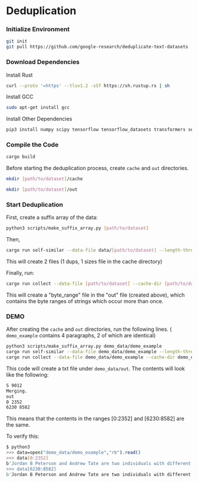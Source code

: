 # Deduplication

### Initialize Environment
```bash
git init
git pull https://github.com/google-research/deduplicate-text-datasets
```
### Download Dependencies
Install Rust
```bash
curl --proto '=https' --tlsv1.2 -sSf https://sh.rustup.rs | sh
```
Install GCC
```bash
sudo apt-get install gcc
```
Install Other Dependencies
```bash
pip3 install numpy scipy tensorflow tensorflow_datasets transformers sentencepiece
```
### Compile the Code
```bash
cargo build
```

Before starting the deduplication process, create ```cache``` and ```out``` directories.
```bash
mkdir [path/to/dataset]/cache
```
```bash
mkdir [path/to/dataset]/out
```
### Start Deduplication

First, create a suffix array of the data:
```bash
python3 scripts/make_suffix_array.py [path/to/dataset]
```

Then,  
```bash
cargo run self-similar --data-file data/[path/to/dataset] --length-threshold [threshold] --cache-dir [path/to/dataset/cache] --num-threads [number of threads]
```
This will create 2 files (1 dups, 1 sizes file in the cache directory)

Finally, run: 
```bash
cargo run collect --data-file [path/to/dataset] --cache-dir [path/to/dataset/cache] --length-threshold [threshold] > [path/to/dataset/out/byte_range]
```
This will create a "byte_range" file in the "out" file (created above), which contains the byte ranges of strings which occur more than once. 

### DEMO

After creating the ```cache``` and ```out``` directories, run the following lines. ( ```demo_example``` contains 4 paragraphs, 2 of which are identical)
```bash
python3 scripts/make_suffix_array.py demo_data/demo_example
cargo run self-similar --data-file demo_data/demo_example --length-threshold 100 --cache-dir demo_data/cache --num-threads 1
cargo run collect --data-file demo_data/demo_example --cache-dir demo_data/cache --length-threshold 100 > demo_data/out/demo_byte_range
```
This code will create a txt file under ```demo_data/out```. The contents will look like the following:
```bash
S 9012
Merging.
out
0 2352
6230 8582
```
This means that the contents in the ranges [0:2352] and [6230:8582] are the same. 

To verify this: 
```bash
$ python3
>>> data=open("demo_data/demo_example","rb").read()
>>> data[0:2352]
b'Jordan B Peterson and Andrew Tate are two individuals with different backgrounds, perspectives, and areas of expertise. While there may be some similarities between them, there are also significant differences.\n\nJordan B Peterson is a clinical psychologist, professor of psychology, and author. He is best known for his views on personal responsibility, self-improvement, and the importance of tradition and individualism. Peterson gained a large following after his book "12 Rules for Life: An Antidote to Chaos" was published in 2018. He also gained notoriety for his opposition to political correctness, his criticism of postmodernism and Marxism, and his defense of free speech.\n\nAndrew Tate, on the other hand, is a retired kickboxer, entrepreneur, and social media personality. He is known for his controversial views on various topics, including relationships, masculinity, and the importance of money. Tate gained a following on social media, particularly on Instagram and YouTube, where he shares his views and offers advice to his followers. He also runs several businesses, including a webcam studio and a cryptocurrency trading platform.\n\nIn terms of their similarities, both Jordan B Peterson and Andrew Tate are known for their unconventional and controversial views. They are both charismatic speakers who are not afraid to speak their minds and challenge conventional wisdom. They also have a significant following on social media and are seen as role models by many of their followers.\n\nHowever, there are also significant differences between the two. Jordan B Peterson is an academic and a clinical psychologist, while Andrew Tate is a retired kickboxer and entrepreneur. Peterson\'s views are grounded in research and science, while Tate\'s views are more based on personal experience and opinion. Peterson\'s focus is on personal responsibility and self-improvement, while Tate\'s focus is on making money and achieving success.\n\nIn conclusion, while Jordan B Peterson and Andrew Tate share some similarities, such as their charismatic speaking styles and unconventional views, there are also significant differences between them. Peterson is an academic and clinical psychologist focused on personal responsibility and self-improvement, while Tate is an entrepreneur and former kickboxer focused on making money and achieving success.\n'
>>> data[6230:8582]
b'Jordan B Peterson and Andrew Tate are two individuals with different backgrounds, perspectives, and areas of expertise. While there may be some similarities between them, there are also significant differences.\n\nJordan B Peterson is a clinical psychologist, professor of psychology, and author. He is best known for his views on personal responsibility, self-improvement, and the importance of tradition and individualism. Peterson gained a large following after his book "12 Rules for Life: An Antidote to Chaos" was published in 2018. He also gained notoriety for his opposition to political correctness, his criticism of postmodernism and Marxism, and his defense of free speech.\n\nAndrew Tate, on the other hand, is a retired kickboxer, entrepreneur, and social media personality. He is known for his controversial views on various topics, including relationships, masculinity, and the importance of money. Tate gained a following on social media, particularly on Instagram and YouTube, where he shares his views and offers advice to his followers. He also runs several businesses, including a webcam studio and a cryptocurrency trading platform.\n\nIn terms of their similarities, both Jordan B Peterson and Andrew Tate are known for their unconventional and controversial views. They are both charismatic speakers who are not afraid to speak their minds and challenge conventional wisdom. They also have a significant following on social media and are seen as role models by many of their followers.\n\nHowever, there are also significant differences between the two. Jordan B Peterson is an academic and a clinical psychologist, while Andrew Tate is a retired kickboxer and entrepreneur. Peterson\'s views are grounded in research and science, while Tate\'s views are more based on personal experience and opinion. Peterson\'s focus is on personal responsibility and self-improvement, while Tate\'s focus is on making money and achieving success.\n\nIn conclusion, while Jordan B Peterson and Andrew Tate share some similarities, such as their charismatic speaking styles and unconventional views, there are also significant differences between them. Peterson is an academic and clinical psychologist focused on personal responsibility and self-improvement, while Tate is an entrepreneur and former kickboxer focused on making money and achieving success.\n'
```





